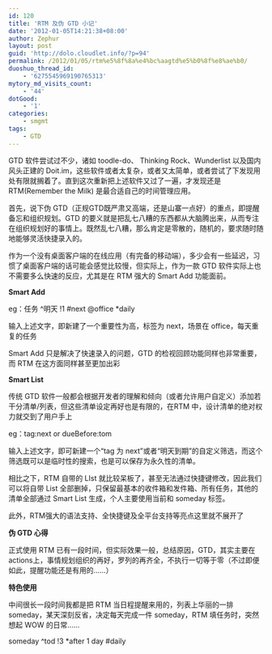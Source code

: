 ```yaml
---
id: 120
title: 'RTM 及伪 GTD 小记'
date: '2012-01-05T14:21:38+08:00'
author: Zephur
layout: post
guid: 'http://dolo.cloudlet.info/?p=94'
permalink: /2012/01/05/rtm%e5%8f%8a%e4%bc%aagtd%e5%b0%8f%e8%ae%b0/
duoshuo_thread_id:
    - '6275545969190765313'
mytory_md_visits_count:
    - '44'
dotGood:
    - '1'
categories:
    - smgmt
tags:
    - GTD
---
```


GTD 软件尝试过不少，诸如 toodle-do、 Thinking Rock、Wunderlist 以及国内风头正建的 Doit.im，这些软件或者太复杂，或者又太简单，或者尝试了下发现用处有限就搁着了。直到这次重新把上述软件又过了一遍，才发现还是 RTM(Remember the Milk) 是最合适自己的时间管理应用。

<!-- more -->

首先，说下伪 GTD（正规GTD既严肃又高端，还是山寨一点好）的重点，即提醒备忘和组织规划。GTD 的要义就是把乱七八糟的东西都从大脑腾出来，从而专注在组织规划好的事情上。既然乱七八糟，那么肯定是零散的，随机的，要求随时随地能够灵活快捷录入的。

作为一个没有桌面客户端的在线应用（有完备的移动端），多少会有一些延迟，习惯了桌面客户端的话可能会感觉比较慢，但实际上，作为一款 GTD 软件实际上也不需要多么快速的反应，尤其是在 RTM 强大的 Smart Add 功能面前。

**Smart Add**

eg：任务 ^明天 !1 #next @office \*daily

输入上述文字，即新建了一个重要性为高，标签为 next，场景在 office，每天重复的任务

Smart Add 只是解决了快速录入的问题，GTD 的检视回顾功能同样也非常重要，而 RTM 在这方面同样甚至更加出彩

**Smart List**

传统 GTD 软件一般都会根据开发者的理解和倾向（或者允许用户自定义）添加若干分清单/列表，但这些清单设定再好也是有限的，在RTM 中，设计清单的绝对权力就交到了用户手上

eg：tag:next or dueBefore:tom

输入上述文字，即可新建一个“tag 为 next”或者“明天到期”的自定义筛选，而这个筛选既可以是临时性的搜索，也是可以保存为永久性的清单。

相比之下，RTM 自带的 LIst 就比较呆板了，甚至无法通过快捷键修改，因此我们可以将自带 List 全部删掉，只保留最基本的收件箱和发件箱、所有任务，其他的清单全部通过 Smart List 生成，个人主要使用当前和 someday 标签。

此外，RTM强大的语法支持、全快捷键及全平台支持等亮点这里就不展开了

**伪 GTD 心得**

正式使用 RTM 已有一段时间，但实际效果一般，总结原因，GTD，其实主要在 actions上，事情规划组织的再好，罗列的再齐全，不执行一切等于零（不过即便如此，提醒功能还是有用的……）

**特色使用**

中间很长一段时间我都是把 RTM 当日程提醒来用的，列表上华丽的一排 someday，某天深刻反省，决定每天完成一件 someday，RTM 填任务时，突然想起 WOW 的日常……

someday ^tod !3 \*after 1 day #daily